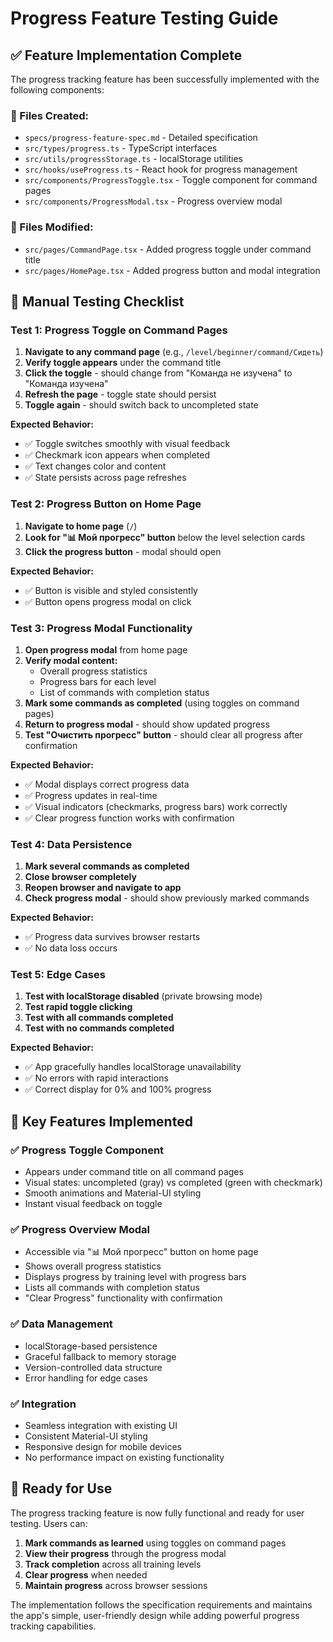 # Progress Feature Testing Guide

## ✅ Feature Implementation Complete

The progress tracking feature has been successfully implemented with the following components:

### 📁 Files Created:
- `specs/progress-feature-spec.md` - Detailed specification
- `src/types/progress.ts` - TypeScript interfaces
- `src/utils/progressStorage.ts` - localStorage utilities
- `src/hooks/useProgress.ts` - React hook for progress management
- `src/components/ProgressToggle.tsx` - Toggle component for command pages
- `src/components/ProgressModal.tsx` - Progress overview modal

### 🔧 Files Modified:
- `src/pages/CommandPage.tsx` - Added progress toggle under command title
- `src/pages/HomePage.tsx` - Added progress button and modal integration

## 🧪 Manual Testing Checklist

### Test 1: Progress Toggle on Command Pages
1. **Navigate to any command page** (e.g., `/level/beginner/command/Сидеть`)
2. **Verify toggle appears** under the command title
3. **Click the toggle** - should change from "Команда не изучена" to "Команда изучена"
4. **Refresh the page** - toggle state should persist
5. **Toggle again** - should switch back to uncompleted state

**Expected Behavior:**
- ✅ Toggle switches smoothly with visual feedback
- ✅ Checkmark icon appears when completed
- ✅ Text changes color and content
- ✅ State persists across page refreshes

### Test 2: Progress Button on Home Page
1. **Navigate to home page** (`/`)
2. **Look for "📊 Мой прогресс" button** below the level selection cards
3. **Click the progress button** - modal should open

**Expected Behavior:**
- ✅ Button is visible and styled consistently
- ✅ Button opens progress modal on click

### Test 3: Progress Modal Functionality
1. **Open progress modal** from home page
2. **Verify modal content:**
   - Overall progress statistics
   - Progress bars for each level
   - List of commands with completion status
3. **Mark some commands as completed** (using toggles on command pages)
4. **Return to progress modal** - should show updated progress
5. **Test "Очистить прогресс" button** - should clear all progress after confirmation

**Expected Behavior:**
- ✅ Modal displays correct progress data
- ✅ Progress updates in real-time
- ✅ Visual indicators (checkmarks, progress bars) work correctly
- ✅ Clear progress function works with confirmation

### Test 4: Data Persistence
1. **Mark several commands as completed**
2. **Close browser completely**
3. **Reopen browser and navigate to app**
4. **Check progress modal** - should show previously marked commands

**Expected Behavior:**
- ✅ Progress data survives browser restarts
- ✅ No data loss occurs

### Test 5: Edge Cases
1. **Test with localStorage disabled** (private browsing mode)
2. **Test rapid toggle clicking**
3. **Test with all commands completed**
4. **Test with no commands completed**

**Expected Behavior:**
- ✅ App gracefully handles localStorage unavailability
- ✅ No errors with rapid interactions
- ✅ Correct display for 0% and 100% progress

## 🎯 Key Features Implemented

### ✅ Progress Toggle Component
- Appears under command title on all command pages
- Visual states: uncompleted (gray) vs completed (green with checkmark)
- Smooth animations and Material-UI styling
- Instant visual feedback on toggle

### ✅ Progress Overview Modal
- Accessible via "📊 Мой прогресс" button on home page
- Shows overall progress statistics
- Displays progress by training level with progress bars
- Lists all commands with completion status
- "Clear Progress" functionality with confirmation

### ✅ Data Management
- localStorage-based persistence
- Graceful fallback to memory storage
- Version-controlled data structure
- Error handling for edge cases

### ✅ Integration
- Seamless integration with existing UI
- Consistent Material-UI styling
- Responsive design for mobile devices
- No performance impact on existing functionality

## 🚀 Ready for Use

The progress tracking feature is now fully functional and ready for user testing. Users can:

1. **Mark commands as learned** using toggles on command pages
2. **View their progress** through the progress modal
3. **Track completion** across all training levels
4. **Clear progress** when needed
5. **Maintain progress** across browser sessions

The implementation follows the specification requirements and maintains the app's simple, user-friendly design while adding powerful progress tracking capabilities.